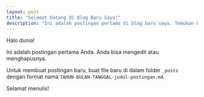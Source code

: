 ```yaml
---
layout: post
title: "Selamat Datang di Blog Baru Saya!"
description: "Ini adalah postingan pertama di blog baru saya. Temukan berbagai informasi menarik di sini."
---
```


Halo dunia!

Ini adalah postingan pertama Anda. Anda bisa mengedit atau menghapusnya.

Untuk membuat postingan baru, buat file baru di dalam folder `_posts` dengan format nama `TAHUN-BULAN-TANGGAL-judul-postingan.md`.

Selamat menulis!